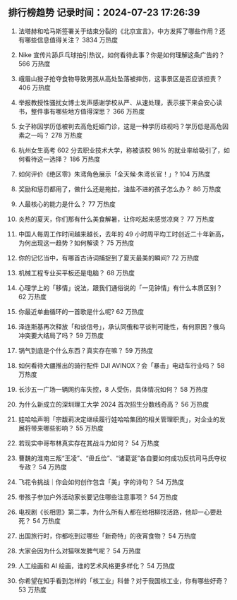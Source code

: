 
## 排行榜趋势 记录时间：2024-07-23 17:26:39
  
  1. 法塔赫和哈马斯签署关于结束分裂的《北京宣言》，中方发挥了哪些作用？还有哪些信息值得关注？ 3834 万热度
    
  2. Nike 宣传片舔乒乓球拍引热议，如何看待此事？你是如何理解这条广告的？ 566 万热度
    
  3. 峨眉山猴子抢夺食物导致男孩从高处坠落被摔伤，这事景区是否应该担责？ 406 万热度
    
  4. 举报教授性骚扰女博士发声感谢学校从严、从速处理，表示接下来会安心读书，整件事有哪些地方值得深思？ 366 万热度
    
  5. 女子称因学历低被判去高危妊娠门诊，这是一种学历歧视吗？学历低是高危因素之一吗？ 278 万热度
    
  6. 杭州女生高考 602 分去职业技术大学，称被该校 98% 的就业率给吸引了，如何看待这一选择？ 186 万热度
    
  7. 如何评价《绝区零》朱鸢角色展示「全天候·朱鸢长官！」? 104 万热度
    
  8. 奖励和惩罚都用了，做什么还是拖拉，油盐不进的孩子怎么办？ 86 万热度
    
  9. 人最核心的能力是什么？ 77 万热度
    
  10. 炎热的夏天，你们那有什么美食解暑，让你吃起来感觉凉爽？ 77 万热度
    
  11. 中国人每周工作时间越来越长，去年的 49 小时周平均工时创近二十年新高，为何出现这一趋势？如何解读？ 75 万热度
    
  12. 你的记忆当中，有哪首古诗词捕捉到了夏天最美的瞬间? 72 万热度
    
  13. 机械工程专业买平板还是电脑？ 68 万热度
    
  14. 心理学上的「移情」说法，跟我们通俗说的「一见钟情」有什么本质区别？ 62 万热度
    
  15. 你最近单曲循环的一首歌是什么呢? 62 万热度
    
  16. 泽连斯基再次释放「和谈信号」，承认同俄和平谈判可能性，有何原因？俄乌冲突要大结局了吗？ 59 万热度
    
  17. 锅气到底是个什么东西？真实存在嘛？ 59 万热度
    
  18. 如何看待大疆推出的骑行配件 DJI AVINOX？会「暴击」电动车行业吗？ 58 万热度
    
  19. 长沙五一广场一辆网约车失控，8 人受伤，具体情况如何？ 58 万热度
    
  20. 为什么新成立的深圳理工大学 2024 首次招生分数线奇高？ 56 万热度
    
  21. 娃哈哈声明「宗馥莉决定继续履行娃哈哈集团的相关管理职责」，对企业的发展将带来哪些影响？ 55 万热度
    
  22. 若现实中哥布林真实存在其战斗力如何？ 54 万热度
    
  23. 曹魏的淮南三叛“王凌”、“毌丘俭”、“诸葛诞”各自要如何成功反抗司马氏夺权专政？ 54 万热度
    
  24. 飞花令挑战｜你会如何创作包含「美」字的诗句？ 54 万热度
    
  25. 带孩子参加户外活动家长要记住哪些注意事项？ 54 万热度
    
  26. 电视剧《长相思》第二季，为什么所有人都在给相柳找活路，他却一心要赴死？ 54 万热度
    
  27. 出国旅行时，你都吃到过哪些「新奇特」的夜宵食物？ 54 万热度
    
  28. 大家会因为什么对猫咪发脾气呢？ 54 万热度
    
  29. 人工绘画和 AI 绘画，谁的艺术风格更多样化？ 54 万热度
    
  30. 你希望在知乎看到怎样的「核工业」科普？对于我国核工业，你有哪些好奇？ 53 万热度
    